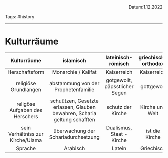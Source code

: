 <p align="right">Datum:1.12.2022</p>

Tags: #history 

---
# Kulturräume

Kulturräume | islamisch | lateinisch-römisch | griechisch-orthodox
|:-:|:-:|:-:|:-:|
Herschaftsform| Monarchie / Kalifat | Kaiserreich | Kaiserreich
religiöse Grundlangen| abstammung von der Prophetenfamilie | gotgewollt, päpsstlicher Segen | gottgewolt
religöse Aufgaben des Herschers|schuützen, Gesetzte erlassen, Glauben bewahren, Scharia geltung schafften | schutz der Kirche | Kirche und Welt
sein Verhältniss zur Kirche/Ulama|überwachung der Schariadurchsetzung | Dualismus, Staat - Kirche | ist die Kirche
Sprache|Arabisch | Latein | Griechisch